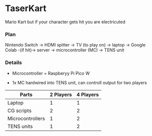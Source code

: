 # TaserKart

Mario Kart but if your character gets hit you are electricuted


### Plan

Nintendo Switch -> HDMI spitter -> TV (to play on)
								-> laptop -> Google Colab -(if hit)-> server -> microcontroller (MC) -> TENS unit

### Details
- Microcontroller = Raspberyy Pi Pico W

- 1x MC hardwired into TENS unit, can controll output for two players 


| Parts  | 2 Players     | 4 Players |
|--------------|-----------|------------|
| Laptop | 1 | 1  |
| CG scripts| 2  |  2  |
|Microcontrollers | 1 | 2 |
|TENS units | 1 | 2 |

